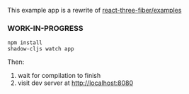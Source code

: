 This example app is a rewrite of [react-three-fiber/examples](https://github.com/react-spring/react-three-fiber/tree/master/examples)

### WORK-IN-PROGRESS

```
npm install
shadow-cljs watch app
``` 

Then:
1. wait for compilation to finish
2. visit dev server at [http://localhost:8080](http://localhost:8080)
